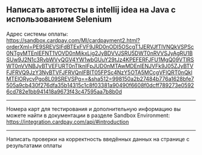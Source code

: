## Написать автотесты в intellij idea на Java с использованием Selenium

Адрес системы оплаты: https://sandbox.cardpay.com/MI/cardpayment2.html?orderXml=PE9SREVSIFdBTExFVF9JRD0nODI5OScgT1JERVJfTlVNQkVSPSc0NTgyMTEnIEFNT1VOVD0nMjkxLjg2JyBDVVJSRU5DWT0nRVVSJyAgRU1BSUw9J2N1c3RvbWVyQGV4YW1wbGUuY29tJz4KPEFERFJFU1MgQ09VTlRSWT0nVVNBJyBTVEFURT0nTlknIFpJUD0nMTAwMDEnIENJVFk9J05ZJyBTVFJFRVQ9JzY3NyBTVFJFRVQnIFBIT05FPSc4NzY5OTA5MCcgVFlQRT0nQklMTElORycvPgo8L09SREVSPg==&sha512=998150a2b27484b776a1628bfe7505a9cb430f276dfa35b14315c1c8f03381a90490f6608f0dcff789273e05926cd782e1bb941418a9673f43c47595aa7b8b0d

------------------------
Номера карт для тестирования и дополнительную информацию вы можете найти в документации в разделе Sandbox Environment:
https://integration.cardpay.com/api/#introduction

----------------------
Написать проверки на корректность введённых данных на странице с результатами оплаты

